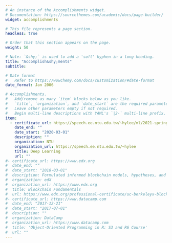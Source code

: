 ```yaml
---
# An instance of the Accomplishments widget.
# Documentation: https://sourcethemes.com/academic/docs/page-builder/
widget: accomplishments

# This file represents a page section.
headless: true

# Order that this section appears on the page.
weight: 50

# Note: `&shy;` is used to add a 'soft' hyphen in a long heading.
title: "Accomplish&shy;ments"
subtitle:

# Date format
#   Refer to https://wowchemy.com/docs/customization/#date-format
date_format: Jan 2006

# Accomplishments.
#   Add/remove as many `item` blocks below as you like.
#   `title`, `organization`, and `date_start` are the required parameters.
#   Leave other parameters empty if not required.
#   Begin multi-line descriptions with YAML's `|2-` multi-line prefix.
item:
  - certificate_url: https://speech.ee.ntu.edu.tw/~hylee/ml/2021-spring.html
    date_end: ""
    date_start: "2020-03-01"
    description: ""
    organization: NTU
    organization_url: https://speech.ee.ntu.edu.tw/~hylee
    title: Deep Learning
    url: ""
#- certificate_url: https://www.edx.org
#  date_end: ""
#  date_start: "2018-03-01"
#  description: Formulated informed blockchain models, hypotheses, and use cases.
#  organization: edX
#  organization_url: https://www.edx.org
#  title: Blockchain Fundamentals
#  url: https://www.edx.org/professional-certificate/uc-berkeleyx-blockchain-fundamentals
#- certificate_url: https://www.datacamp.com
#  date_end: "2017-12-21"
#  date_start: "2017-07-01"
#  description: ""
#  organization: DataCamp
#  organization_url: https://www.datacamp.com
#  title: 'Object-Oriented Programming in R: S3 and R6 Course'
#  url: ""
---
```

